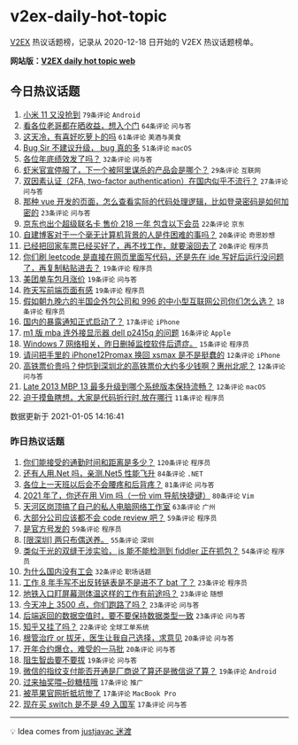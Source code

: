 # v2ex-daily-hot-topic

[V2EX](https://www.v2ex.com/) 热议话题榜，记录从 2020-12-18 日开始的 V2EX 热议话题榜单。

**网站版：[V2EX daily hot topic web](https://realleonardo.github.io/v2ex-daily-hot-topic-web/)**

## 今日热议话题

<!-- TODAY BEGIN -->

1. [小米 11 又没抢到](https://www.v2ex.com/t/741748) `79条评论` `Android`
1. [看各位老哥都在晒收益，想入个门](https://www.v2ex.com/t/741730) `64条评论` `问与答`
1. [这天冷，有喜好吃萝卜的吗](https://www.v2ex.com/t/741716) `61条评论` `美酒与美食`
1. [Bug Sir 不建议升级， bug 真的多](https://www.v2ex.com/t/741758) `51条评论` `macOS`
1. [各位年底绩效发了吗？](https://www.v2ex.com/t/741738) `32条评论` `问与答`
1. [虾米官宣停服了，下一个被阿里谋杀的产品会是哪个？](https://www.v2ex.com/t/741800) `29条评论` `互联网`
1. [双因素认证（2FA, two-factor authentication）在国内似乎不流行？](https://www.v2ex.com/t/741741) `27条评论` `问与答`
1. [那种 vue 开发的页面，怎么查看实际的代码处理逻辑，比如登录密码是如何加密的](https://www.v2ex.com/t/741731) `23条评论` `问与答`
1. [京东也出个超级联名卡 售价 218 一年 包含以下会员](https://www.v2ex.com/t/741776) `22条评论` `京东`
1. [自建博客对于一个毫无计算机背景的人是件困难的事吗？](https://www.v2ex.com/t/741822) `20条评论` `奇思妙想`
1. [已经把回家车票已经买好了，再不找工作，就要滚回去了](https://www.v2ex.com/t/741796) `20条评论` `程序员`
1. [你们刷 leetcode 是直接在网页里面写代码，还是先在 ide 写好后运行没问题了，再复制粘贴进去？](https://www.v2ex.com/t/741804) `19条评论` `程序员`
1. [美团单车包月涨价](https://www.v2ex.com/t/741732) `19条评论` `问与答`
1. [昨天写前端页面有感](https://www.v2ex.com/t/741713) `19条评论` `程序员`
1. [假如朝九晚六的半国企外包公司和 996 的中小型互联网公司你们怎么选？](https://www.v2ex.com/t/741787) `18条评论` `程序员`
1. [国内的暴露通知正式启动了？](https://www.v2ex.com/t/741724) `17条评论` `iPhone`
1. [m1 版 mba 连外接显示器 dell p2415q 的问题](https://www.v2ex.com/t/741791) `16条评论` `Apple`
1. [Windows 7 网络相关，昨日删掉监控软件后遗症。](https://www.v2ex.com/t/741717) `15条评论` `程序员`
1. [请问把手里的 iPhone12Promax 换回 xsmax 是不是挺蠢的](https://www.v2ex.com/t/741754) `12条评论` `iPhone`
1. [高铁票价贵吗？仲恺到深圳北的高铁票价大约多少钱啊？惠州北呢？](https://www.v2ex.com/t/741744) `12条评论` `问与答`
1. [Late 2013 MBP 13 最多升级到哪个系统版本保持流畅？](https://www.v2ex.com/t/741734) `12条评论` `macOS`
1. [迫于摸鱼瞎想，大家是代码折行时.放在哪行](https://www.v2ex.com/t/741838) `11条评论` `程序员`

数据更新于 2021-01-05 14:16:41

<!-- TODAY END -->

### 昨日热议话题

<!-- YESTERDAY BEGIN -->

1. [你们能接受的通勤时间和距离是多少？](https://www.v2ex.com/t/741512) `120条评论` `程序员`
1. [还有人用.Net 吗，亲测.Net5 性能飞升](https://www.v2ex.com/t/741550) `84条评论` `.NET`
1. [各位上一天班以后会不会腰疼和后背疼？](https://www.v2ex.com/t/741348) `81条评论` `问与答`
1. [2021 年了，你还在用 Vim 吗（一份 vim 导航快捷键）](https://www.v2ex.com/t/741463) `80条评论` `Vim`
1. [天河区岗顶搞了自己的私人电脑网络工作室](https://www.v2ex.com/t/741438) `63条评论` `广州`
1. [大部分公司应该都不会 code review 吧？](https://www.v2ex.com/t/741378) `59条评论` `程序员`
1. [是官方号发的](https://www.v2ex.com/t/741630) `59条评论` `程序员`
1. [[限深圳] 两只布偶送养。](https://www.v2ex.com/t/741408) `55条评论` `深圳`
1. [类似于光的双缝干涉实验， js 能不能检测到 fiddler 正在抓包？](https://www.v2ex.com/t/741356) `54条评论` `程序员`
1. [为什么国内没有工会](https://www.v2ex.com/t/741678) `32条评论` `职场话题`
1. [工作 8 年手写不出反转链表是不是进不了 bat 了？](https://www.v2ex.com/t/741661) `23条评论` `程序员`
1. [地铁入口盯屏幕测体温这样的工作有前途吗？](https://www.v2ex.com/t/741652) `23条评论` `随想`
1. [今天冲上 3500 点，你们跑路了吗？](https://www.v2ex.com/t/741530) `23条评论` `问与答`
1. [后端返回的数据空值时，要不要保持数据类型一致](https://www.v2ex.com/t/741415) `23条评论` `问与答`
1. [知乎又挂了吗？](https://www.v2ex.com/t/741583) `22条评论` `全球工单系统`
1. [根管治疗 or 拔牙，医生让我自己选择，求意见](https://www.v2ex.com/t/741483) `20条评论` `问与答`
1. [开年合约爆仓，难受的一马批](https://www.v2ex.com/t/741436) `20条评论` `问与答`
1. [阻生智齿要不要拔](https://www.v2ex.com/t/741527) `19条评论` `问与答`
1. [微信的指纹支付能否开通是厂商说了算还是微信说了算？](https://www.v2ex.com/t/741432) `19条评论` `Android`
1. [过来抽奖喂~砂糖桔哦](https://www.v2ex.com/t/741673) `17条评论` `推广`
1. [被苹果官网折抵坑惨了](https://www.v2ex.com/t/741452) `17条评论` `MacBook Pro`
1. [现在买 switch 是不是 49 入国军](https://www.v2ex.com/t/741420) `17条评论` `问与答`

<!-- YESTERDAY END -->

---

💡 Idea comes from [justjavac 迷渡](https://github.com/justjavac/)
